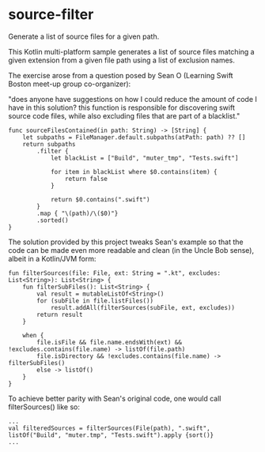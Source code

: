 # source-filter
Generate a list of source files for a given path.

This Kotlin multi-platform sample generates a list of source files
matching a given extension from a given file path using a list of
exclusion names.

The exercise arose from a question posed by Sean O (Learning Swift
Boston meet-up group co-organizer):

"does anyone have suggestions on how I could reduce the amount of code I have in this solution? this function is responsible for discovering swift source code files, while also excluding files that are part of a blacklist."


    func sourceFilesContained(in path: String) -> [String] {
        let subpaths = FileManager.default.subpaths(atPath: path) ?? []
        return subpaths
            .filter {
                let blackList = ["Build", "muter_tmp", "Tests.swift"]

                for item in blackList where $0.contains(item) {
                    return false
                }

                return $0.contains(".swift")
            }
            .map { "\(path)/\($0)"}
            .sorted()
    }

The solution provided by this project tweaks Sean's example so that
the code can be made even more readable and clean (in the Uncle Bob
sense), albeit in a Kotlin/JVM form:

    fun filterSources(file: File, ext: String = ".kt", excludes: List<String>): List<String> {
        fun filterSubFiles(): List<String> {
            val result = mutableListOf<String>()
            for (subFile in file.listFiles())
                result.addAll(filterSources(subFile, ext, excludes))
            return result
        }
        
        when {
            file.isFile && file.name.endsWith(ext) && !excludes.contains(file.name) -> listOf(file.path)
            file.isDirectory && !excludes.contains(file.name) -> filterSubFiles()
            else -> listOf()
        }
    }

To achieve better parity with Sean's original code, one would call filterSources() like so:

    ...
    val filteredSources = filterSources(File(path), ".swift", listOf("Build", "muter.tmp", "Tests.swift").apply {sort()}
    ...

